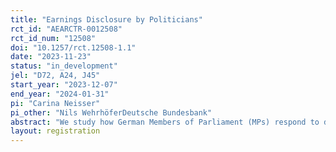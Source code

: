 ```yaml
---
title: "Earnings Disclosure by Politicians"
rct_id: "AEARCTR-0012508"
rct_id_num: "12508"
doi: "10.1257/rct.12508-1.1"
date: "2023-11-23"
status: "in_development"
jel: "D72, A24, J45"
start_year: "2023-12-07"
end_year: "2024-01-31"
pi: "Carina Neisser"
pi_other: "Nils WehrhöferDeutsche Bundesbank"
abstract: "We study how German Members of Parliament (MPs) respond to disclosure of their outside earnings and activities. We use administrative tax return data and exploit institutional changes for federal MPs. To shed light into the mechanisms behind our findings, we aim to complement our results by adding a survey experiment among voters. We experimentally vary profiles of hypothetical MPs along several dimensions, one of which are outside earnings, and let voters rate them along several dimensions."
layout: registration
---
```


